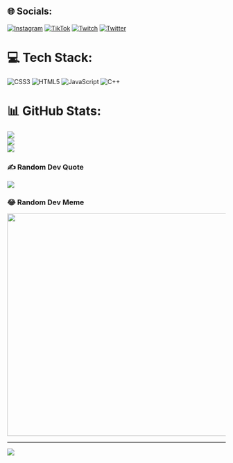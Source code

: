 
## 🌐 Socials:
[![Instagram](https://img.shields.io/badge/Instagram-%23E4405F.svg?logo=Instagram&logoColor=white)](https://instagram.com/_syavxz) [![TikTok](https://img.shields.io/badge/TikTok-%23000000.svg?logo=TikTok&logoColor=white)](https://tiktok.com/@_sadturnuss) [![Twitch](https://img.shields.io/badge/Twitch-%239146FF.svg?logo=Twitch&logoColor=white)](https://twitch.tv/syavxz) [![Twitter](https://img.shields.io/badge/Twitter-%231DA1F2.svg?logo=Twitter&logoColor=white)](https://twitter.com/syavxz) 

# 💻 Tech Stack:
![CSS3](https://img.shields.io/badge/css3-%231572B6.svg?style=plastic&logo=css3&logoColor=white) ![HTML5](https://img.shields.io/badge/html5-%23E34F26.svg?style=plastic&logo=html5&logoColor=white) ![JavaScript](https://img.shields.io/badge/javascript-%23323330.svg?style=plastic&logo=javascript&logoColor=%23F7DF1E) ![C++](https://img.shields.io/badge/c++-%2300599C.svg?style=plastic&logo=c%2B%2B&logoColor=white)
# 📊 GitHub Stats:
![](https://github-readme-stats.vercel.app/api?username=syavxz&theme=nord&hide_border=false&include_all_commits=true&count_private=false)<br/>
![](https://github-readme-streak-stats.herokuapp.com/?user=syavxz&theme=nord&hide_border=false)<br/>
![](https://github-readme-stats.vercel.app/api/top-langs/?username=syavxz&theme=nord&hide_border=false&include_all_commits=true&count_private=false&layout=compact)

### ✍️ Random Dev Quote
![](https://quotes-github-readme.vercel.app/api?type=vetical&theme=merko)

### 😂 Random Dev Meme
<img src="https://random-memer.herokuapp.com/" width="512px"/>

---
[![](https://visitcount.itsvg.in/api?id=syavxz&icon=7&color=1)](https://visitcount.itsvg.in)

<!-- Proudly created with GPRM ( https://gprm.itsvg.in ) -->

